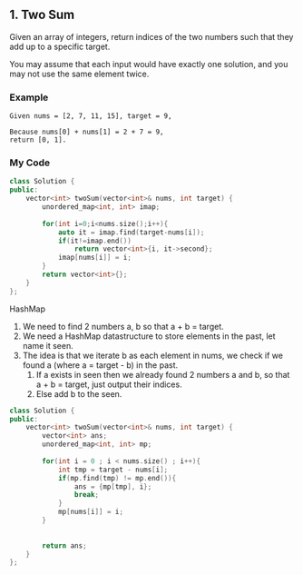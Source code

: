 ## 1. Two Sum

Given an array of integers, return indices of the two numbers such that they add up to a specific target.

You may assume that each input would have exactly one solution, and you may not use the same element twice.

### Example
```
Given nums = [2, 7, 11, 15], target = 9,

Because nums[0] + nums[1] = 2 + 7 = 9,
return [0, 1].
```

### My Code
```C++
class Solution {
public:
    vector<int> twoSum(vector<int>& nums, int target) {
        unordered_map<int, int> imap;
        
        for(int i=0;i<nums.size();i++){
            auto it = imap.find(target-nums[i]);
            if(it!=imap.end())
                return vector<int>{i, it->second};
            imap[nums[i]] = i;
        }
        return vector<int>{};
    }
};
```

HashMap

1. We need to find 2 numbers a, b so that a + b = target.
2. We need a HashMap datastructure to store elements in the past, let name it seen.
3. The idea is that we iterate b as each element in nums, we check if we found a (where a = target - b) in the past.
   1. If a exists in seen then we already found 2 numbers a and b, so that a + b = target, just output their indices.
   2. Else add b to the seen.

```c++
class Solution {
public:
    vector<int> twoSum(vector<int>& nums, int target) {
        vector<int> ans;
        unordered_map<int, int> mp;
        
        for(int i = 0 ; i < nums.size() ; i++){
            int tmp = target - nums[i];
            if(mp.find(tmp) != mp.end()){
                ans = {mp[tmp], i};
                break;
            }
            mp[nums[i]] = i;
        }
        
        
        return ans;
    }
};
```

